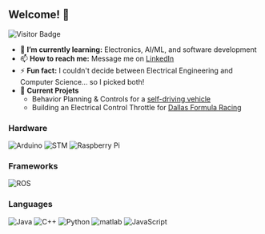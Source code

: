 ## Welcome! 👋

![Visitor Badge](https://visitor-badge.laobi.icu/badge?page_id=crsz20.crsz20)


* 🌱 **I’m currently learning:** Electronics, AI/ML, and software development
* 📫 **How to reach me:** Message me on [LinkedIn](https://www.linkedin.com/in/crsz/)
* ⚡ **Fun fact:** I couldn't decide between Electrical Engineering and Computer Science... so I picked both!
* 🦾 **Current Projets**
   * Behavior Planning & Controls for a [self-driving vehicle](https://voltron-utd.github.io/)
   * Building an Electrical Control Throttle for [Dallas Formula Racing](https://dallasformularacing.com/)

### Hardware
![Arduino](https://img.shields.io/badge/Arduino-00979D.svg?style=flat&logo=arduino&logoColor=white)
![STM](https://img.shields.io/badge/STM32-03234B.svg?style=flat&logo=stmicroelectronics&logoColor=white)
![Raspberry Pi](https://img.shields.io/badge/RaspberryPi-A22846.svg?style=flat&logo=raspberrypi&logoColor=white)


### Frameworks
![ROS](https://img.shields.io/badge/ROS2-22314E.svg?style=flat&logo=ros&logoColor=white)

### Languages
![Java](https://img.shields.io/badge/java-E34A86?style=flat&logo=java&logoColor=white)
![C++](https://img.shields.io/badge/C++-00599C?style=flat&logo=cplusplus&logoColor=white)
![Python](https://img.shields.io/badge/-Python-3776AB?style=flat&logo=Python&logoColor=ffdd54)
![matlab](https://img.shields.io/badge/MATLAB-orange.svg?style=flat&logo=matlab&logoColor=white)
![JavaScript](https://img.shields.io/badge/JavaScript-grey.svg?style=flat&logo=javascript&logoColor=F7DF1E)
